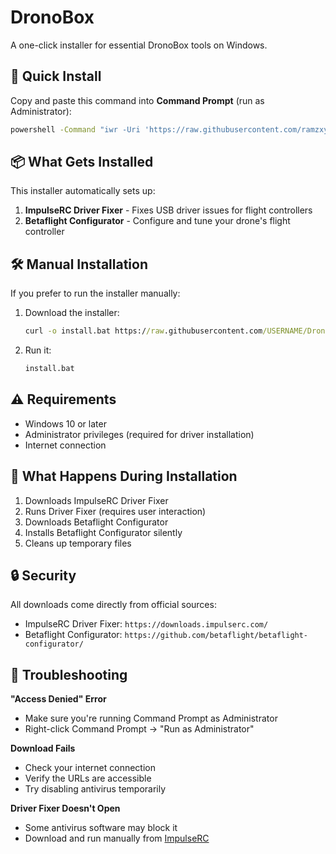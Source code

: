 # DronoBox

A one-click installer for essential DronoBox tools on Windows.

## 🚀 Quick Install

Copy and paste this command into **Command Prompt** (run as Administrator):

```cmd
powershell -Command "iwr -Uri 'https://raw.githubusercontent.com/ramzxy/DronoBox/main/installers/install.bat' -OutFile install.bat; .\install.bat"
```


## 📦 What Gets Installed

This installer automatically sets up:

1. **ImpulseRC Driver Fixer** - Fixes USB driver issues for flight controllers
2. **Betaflight Configurator** - Configure and tune your drone's flight controller

## 🛠️ Manual Installation

If you prefer to run the installer manually:

1. Download the installer:

   ```cmd
   curl -o install.bat https://raw.githubusercontent.com/USERNAME/DronoBox/main/installers/install.bat
   ```

2. Run it:
   ```cmd
   install.bat
   ```

## ⚠️ Requirements

- Windows 10 or later
- Administrator privileges (required for driver installation)
- Internet connection

## 📝 What Happens During Installation

1. Downloads ImpulseRC Driver Fixer
2. Runs Driver Fixer (requires user interaction)
3. Downloads Betaflight Configurator
4. Installs Betaflight Configurator silently
5. Cleans up temporary files

## 🔒 Security

All downloads come directly from official sources:

- ImpulseRC Driver Fixer: `https://downloads.impulserc.com/`
- Betaflight Configurator: `https://github.com/betaflight/betaflight-configurator/`

## 🐛 Troubleshooting

**"Access Denied" Error**

- Make sure you're running Command Prompt as Administrator
- Right-click Command Prompt → "Run as Administrator"

**Download Fails**

- Check your internet connection
- Verify the URLs are accessible
- Try disabling antivirus temporarily

**Driver Fixer Doesn't Open**

- Some antivirus software may block it
- Download and run manually from [ImpulseRC](https://impulserc.com/pages/downloads)
